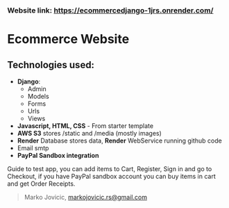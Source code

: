 ### Website link: https://ecommercedjango-1jrs.onrender.com/

# Ecommerce Website

## Technologies used:
- __Django__:
  - Admin
  - Models
  - Forms
  - Urls
  - Views
- __Javascript, HTML, CSS__ - From starter template
- __AWS S3__ stores /static and /media (mostly images)
- __Render__ Database stores data, __Render__ WebService running github code
- Email smtp
- __PayPal Sandbox integration__

Guide to test app, you can add items to Cart, Register, Sign in and go to Checkout, if you have PayPal sandbox account you can buy items in cart and get Order Receipts.


> Marko Jovicic, markojovicic.rs@gmail.com
